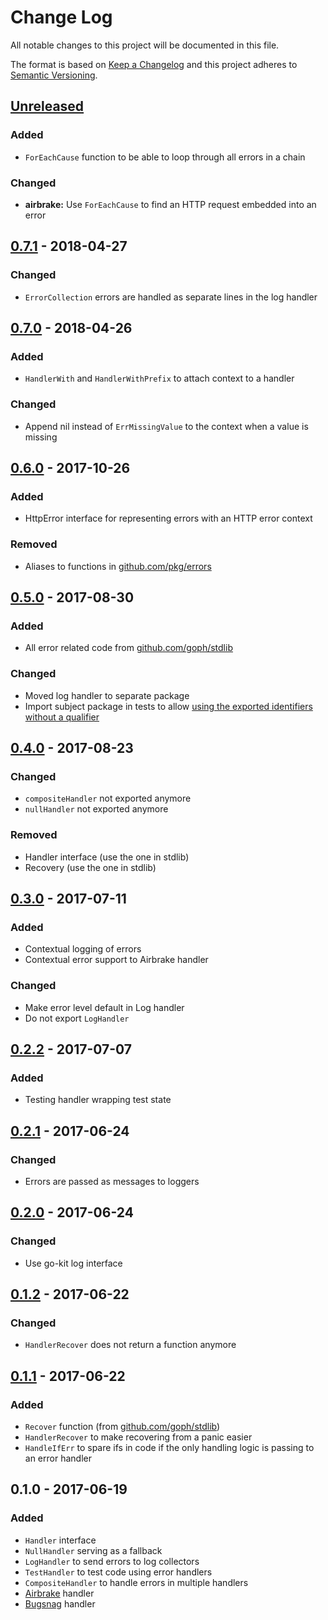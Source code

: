 # Change Log


All notable changes to this project will be documented in this file.

The format is based on [Keep a Changelog](http://keepachangelog.com/en/1.0.0/)
and this project adheres to [Semantic Versioning](http://semver.org/spec/v2.0.0.html).


## [Unreleased]

### Added

- `ForEachCause` function to be able to loop through all errors in a chain

### Changed

- **airbrake:** Use `ForEachCause` to find an HTTP request embedded into an error


## [0.7.1] - 2018-04-27

### Changed

- `ErrorCollection` errors are handled as separate lines in the log handler


## [0.7.0] - 2018-04-26

### Added

- `HandlerWith` and `HandlerWithPrefix` to attach context to a handler

### Changed

- Append nil instead of `ErrMissingValue` to the context when a value is missing


## [0.6.0] - 2017-10-26

### Added

- HttpError interface for representing errors with an HTTP error context

### Removed

- Aliases to functions in [github.com/pkg/errors](https://github.com/pkg/errors)


## [0.5.0] - 2017-08-30

### Added

- All error related code from [github.com/goph/stdlib](github.com/goph/stdlib)

### Changed

- Moved log handler to separate package
- Import subject package in tests to allow [using the exported identifiers without a qualifier](https://golang.org/ref/spec#Import_declarations)


## [0.4.0] - 2017-08-23

### Changed

- `compositeHandler` not exported anymore
- `nullHandler` not exported anymore

### Removed

- Handler interface (use the one in stdlib)
- Recovery (use the one in stdlib)


## [0.3.0] - 2017-07-11

### Added

- Contextual logging of errors
- Contextual error support to Airbrake handler

### Changed

- Make error level default in Log handler
- Do not export `LogHandler`


## [0.2.2] - 2017-07-07

### Added

- Testing handler wrapping test state


## [0.2.1] - 2017-06-24

### Changed

- Errors are passed as messages to loggers


## [0.2.0] - 2017-06-24

### Changed

- Use go-kit log interface


## [0.1.2] - 2017-06-22

### Changed

- `HandlerRecover` does not return a function anymore


## [0.1.1] - 2017-06-22

### Added

- `Recover` function (from [github.com/goph/stdlib](https://github.com/goph/stdlib))
- `HandlerRecover` to make recovering from a panic easier
- `HandleIfErr` to spare ifs in code if the only handling logic is passing to an error handler


## 0.1.0 - 2017-06-19

### Added

- `Handler` interface
- `NullHandler` serving as a fallback
- `LogHandler` to send errors to log collectors
- `TestHandler` to test code using error handlers
- `CompositeHandler` to handle errors in multiple handlers
- [Airbrake](https://airbrake.io) handler
- [Bugsnag](https://bugsnag.com) handler


[Unreleased]: https://github.com/goph/emperror/compare/v0.7.1...HEAD
[0.7.1]: https://github.com/goph/emperror/compare/v0.7.0...v0.7.1
[0.7.0]: https://github.com/goph/emperror/compare/v0.6.0...v0.7.0
[0.6.0]: https://github.com/goph/emperror/compare/v0.5.0...v0.6.0
[0.5.0]: https://github.com/goph/emperror/compare/v0.4.0...v0.5.0
[0.4.0]: https://github.com/goph/emperror/compare/v0.3.0...v0.4.0
[0.3.0]: https://github.com/goph/emperror/compare/v0.2.2...v0.3.0
[0.2.2]: https://github.com/goph/emperror/compare/v0.2.1...v0.2.2
[0.2.1]: https://github.com/goph/emperror/compare/v0.2.0...v0.2.1
[0.2.0]: https://github.com/goph/emperror/compare/v0.1.2...v0.2.0
[0.1.2]: https://github.com/goph/emperror/compare/v0.1.1...v0.1.2
[0.1.1]: https://github.com/goph/emperror/compare/v0.1.0...v0.1.1
